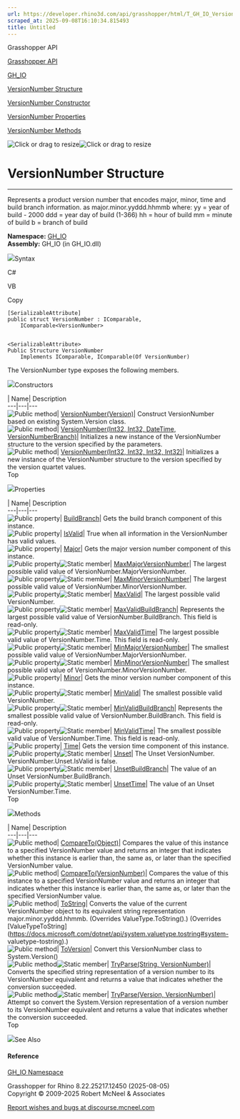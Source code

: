 ```yaml
---
url: https://developer.rhino3d.com/api/grasshopper/html/T_GH_IO_VersionNumber.htm
scraped_at: 2025-09-08T16:10:34.815493
title: Untitled
---
```


Grasshopper API

[Grasshopper API](../html/723c01da-9986-4db2-8f53-6f3a7494df75.htm
"Grasshopper API")

[GH_IO](../html/N_GH_IO.htm "GH_IO")

[VersionNumber Structure](../html/T_GH_IO_VersionNumber.htm "VersionNumber
Structure")

[VersionNumber Constructor ](../html/Overload_GH_IO_VersionNumber__ctor.htm
"VersionNumber Constructor ")

[VersionNumber Properties](../html/Properties_T_GH_IO_VersionNumber.htm
"VersionNumber Properties")

[VersionNumber Methods](../html/Methods_T_GH_IO_VersionNumber.htm
"VersionNumber Methods")

![Click or drag to resize](../icons/TocOpen.gif)![Click or drag to
resize](../icons/TocClose.gif)

# VersionNumber Structure  
  
---  
  
Represents a product version number that encodes major, minor, time and build
branch information. as major.minor.yyddd.hhmmb where: yy = year of build -
2000 ddd = year day of build (1-366) hh = hour of build mm = minute of build b
= branch of build

**Namespace:** [GH_IO](N_GH_IO.htm)  
**Assembly:** GH_IO (in GH_IO.dll)

![](../icons/SectionExpanded.png)Syntax

C#

VB

Copy

    
    
    [SerializableAttribute]
    public struct VersionNumber : IComparable, 
    	IComparable<VersionNumber>
    
    
    <SerializableAttribute>
    Public Structure VersionNumber
    	Implements IComparable, IComparable(Of VersionNumber)

The VersionNumber type exposes the following members.

![](../icons/SectionExpanded.png)Constructors

| Name| Description  
---|---|---  
![Public method](../icons/pubmethod.gif)|
[VersionNumber(Version)](M_GH_IO_VersionNumber__ctor_2.htm)|  Construct
VersionNumber based on existing System.Version class.  
![Public method](../icons/pubmethod.gif)| [VersionNumber(Int32, Int32,
DateTime, VersionNumberBranch)](M_GH_IO_VersionNumber__ctor.htm)|  Initializes
a new instance of the VersionNumber structure to the version specified by the
parameters.  
![Public method](../icons/pubmethod.gif)| [VersionNumber(Int32, Int32, Int32,
Int32)](M_GH_IO_VersionNumber__ctor_1.htm)|  Initializes a new instance of the
VersionNumber structure to the version specified by the version quartet
values.  
Top

![](../icons/SectionExpanded.png)Properties

| Name| Description  
---|---|---  
![Public property](../icons/pubproperty.gif)|
[BuildBranch](P_GH_IO_VersionNumber_BuildBranch.htm)|  Gets the build branch
component of this instance.  
![Public property](../icons/pubproperty.gif)|
[IsValid](P_GH_IO_VersionNumber_IsValid.htm)|  True when all information in
the VersionNumber has valid values.  
![Public property](../icons/pubproperty.gif)|
[Major](P_GH_IO_VersionNumber_Major.htm)|  Gets the major version number
component of this instance.  
![Public property](../icons/pubproperty.gif)![Static
member](../icons/static.gif)|
[MaxMajorVersionNumber](P_GH_IO_VersionNumber_MaxMajorVersionNumber.htm)|  The
largest possible valid value of VersionNumber.MajorVersionNumber.  
![Public property](../icons/pubproperty.gif)![Static
member](../icons/static.gif)|
[MaxMinorVersionNumber](P_GH_IO_VersionNumber_MaxMinorVersionNumber.htm)|  The
largest possible valid value of VersionNumber.MinorVersionNumber.  
![Public property](../icons/pubproperty.gif)![Static
member](../icons/static.gif)| [MaxValid](P_GH_IO_VersionNumber_MaxValid.htm)|
The largest possible valid VersionNumber.  
![Public property](../icons/pubproperty.gif)![Static
member](../icons/static.gif)|
[MaxValidBuildBranch](P_GH_IO_VersionNumber_MaxValidBuildBranch.htm)|
Represents the largest possible valid value of VersionNumber.BuildBranch. This
field is read-only.  
![Public property](../icons/pubproperty.gif)![Static
member](../icons/static.gif)|
[MaxValidTime](P_GH_IO_VersionNumber_MaxValidTime.htm)|  The largest possible
valid value of VersionNumber.Time. This field is read-only.  
![Public property](../icons/pubproperty.gif)![Static
member](../icons/static.gif)|
[MinMajorVersionNumber](P_GH_IO_VersionNumber_MinMajorVersionNumber.htm)|  The
smallest possible valid value of VersionNumber.MajorVersionNumber.  
![Public property](../icons/pubproperty.gif)![Static
member](../icons/static.gif)|
[MinMinorVersionNumber](P_GH_IO_VersionNumber_MinMinorVersionNumber.htm)|  The
smallest possible valid value of VersionNumber.MinorVersionNumber.  
![Public property](../icons/pubproperty.gif)|
[Minor](P_GH_IO_VersionNumber_Minor.htm)|  Gets the minor version number
component of this instance.  
![Public property](../icons/pubproperty.gif)![Static
member](../icons/static.gif)| [MinValid](P_GH_IO_VersionNumber_MinValid.htm)|
The smallest possible valid VersionNumber.  
![Public property](../icons/pubproperty.gif)![Static
member](../icons/static.gif)|
[MinValidBuildBranch](P_GH_IO_VersionNumber_MinValidBuildBranch.htm)|
Represents the smallest possible valid value of VersionNumber.BuildBranch.
This field is read-only.  
![Public property](../icons/pubproperty.gif)![Static
member](../icons/static.gif)|
[MinValidTime](P_GH_IO_VersionNumber_MinValidTime.htm)|  The smallest possible
valid value of VersionNumber.Time. This field is read-only.  
![Public property](../icons/pubproperty.gif)|
[Time](P_GH_IO_VersionNumber_Time.htm)|  Gets the version time component of
this instance.  
![Public property](../icons/pubproperty.gif)![Static
member](../icons/static.gif)| [Unset](P_GH_IO_VersionNumber_Unset.htm)|  The
Unset VersionNumber. VersionNumber.Unset.IsValid is false.  
![Public property](../icons/pubproperty.gif)![Static
member](../icons/static.gif)|
[UnsetBuildBranch](P_GH_IO_VersionNumber_UnsetBuildBranch.htm)|  The value of
an Unset VersionNumber.BuildBranch.  
![Public property](../icons/pubproperty.gif)![Static
member](../icons/static.gif)|
[UnsetTime](P_GH_IO_VersionNumber_UnsetTime.htm)|  The value of an Unset
VersionNumber.Time.  
Top

![](../icons/SectionExpanded.png)Methods

| Name| Description  
---|---|---  
![Public method](../icons/pubmethod.gif)|
[CompareTo(Object)](M_GH_IO_VersionNumber_CompareTo_1.htm)|  Compares the
value of this instance to a specified VersionNumber value and returns an
integer that indicates whether this instance is earlier than, the same as, or
later than the specified VersionNumber value.  
![Public method](../icons/pubmethod.gif)|
[CompareTo(VersionNumber)](M_GH_IO_VersionNumber_CompareTo.htm)|  Compares the
value of this instance to a specified VersionNumber value and returns an
integer that indicates whether this instance is earlier than, the same as, or
later than the specified VersionNumber value.  
![Public method](../icons/pubmethod.gif)|
[ToString](M_GH_IO_VersionNumber_ToString.htm)|  Converts the value of the
current VersionNumber object to its equivalent string representation
major.minor.yyddd.hhmmb. (Overrides ValueType.ToString().)  (Overrides
[ValueTypeToString](https://docs.microsoft.com/dotnet/api/system.valuetype.tostring#system-
valuetype-tostring).)  
![Public method](../icons/pubmethod.gif)|
[ToVersion](M_GH_IO_VersionNumber_ToVersion.htm)|  Convert this VersionNumber
class to System.Version()  
![Public method](../icons/pubmethod.gif)![Static member](../icons/static.gif)|
[TryParse(String, VersionNumber)](M_GH_IO_VersionNumber_TryParse.htm)|
Converts the specified string representation of a version number to its
VersionNumber equivalent and returns a value that indicates whether the
conversion succeeded.  
![Public method](../icons/pubmethod.gif)![Static member](../icons/static.gif)|
[TryParse(Version, VersionNumber)](M_GH_IO_VersionNumber_TryParse_1.htm)|
Attempt so convert the System.Version representation of a version number to
its VersionNumber equivalent and returns a value that indicates whether the
conversion succeeded.  
Top

![](../icons/SectionExpanded.png)See Also

#### Reference

[GH_IO Namespace](N_GH_IO.htm)

Grasshopper for Rhino 8.22.25217.12450 (2025-08-05)  
Copyright © 2009-2025 Robert McNeel & Associates

[Report wishes and bugs at
discourse.mcneel.com](https://discourse.mcneel.com/c/grasshopper)

